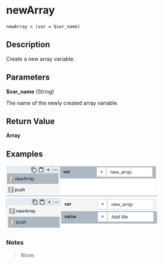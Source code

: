 # newArray

	newArray > (var = $var_name)

## Description

Create a new array variable.

## Parameters

**$var_name** (String)

The name of the newly created array variable.

## Return Value

**Array**

## Examples

![](newArray1.png?raw=true)
![](newArray2.png?raw=true)

### Notes
> None.